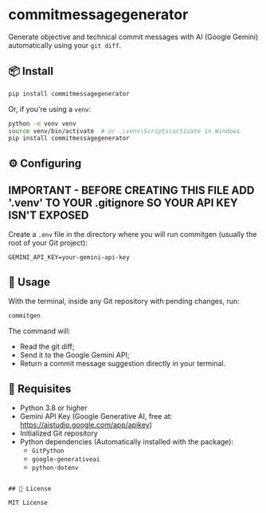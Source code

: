 # commitmessagegenerator

Generate objective and technical commit messages with AI (Google Gemini) automatically using your `git diff`.

## 📦 Install

```bash
pip install commitmessagegenerator
```

Or, if you're using a `venv`:

```bash
python -m venv venv
source venv/bin/activate  # or .\venv\Scripts\activate in Windows
pip install commitmessagegenerator
```

## ⚙️ Configuring

## IMPORTANT - BEFORE CREATING THIS FILE ADD '.venv' TO YOUR .gitignore SO YOUR API KEY ISN'T EXPOSED

Create a `.env` file in the directory where you will run commitgen (usually the root of your Git project):

```
GEMINI_API_KEY=your-gemini-api-key
```

## 🚀 Usage

With the terminal, inside any Git repository with pending changes, run:

```bash
commitgen
```

The command will:

- Read the git diff;
- Send it to the Google Gemini API;
- Return a commit message suggestion directly in your terminal.

## 🧩 Requisites

- Python 3.8 or higher
- Gemini API Key (Google Generative AI, free at: https://aistudio.google.com/app/apikey)
- Initialized Git repository
- Python dependencies (Automatically installed with the package):
  - `GitPython`
  - `google-generativeai`
  - `python-dotenv`

```

## 📄 License

MIT License
```

